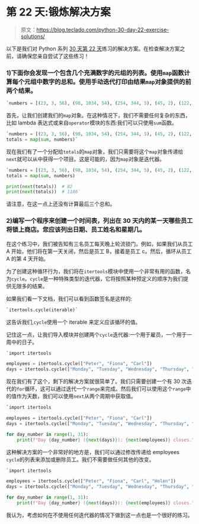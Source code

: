 # 第 22 天:锻炼解决方案

> 原文：<https://blog.teclado.com/python-30-day-22-exercise-solutions/>

以下是我们对 Python 系列 [30 天](https://blog.teclado.com/30-days-of-python/)[第 22 天](/30-days-of-python/python-30-day-22-iterators)练习的解决方案。在检查解决方案之前，请确保您亲自尝试了这些练习！

### 1)下面你会发现一个包含几个充满数字的元组的列表。使用`map`函数计算每个元组中数字的总和。使用手动迭代打印由结果`map`对象提供的前两个结果。

```py
`numbers = [(23, 3, 56), (98, 1034, 54), (254, 344, 5), (45, 2), (122, 63, 74)]` 
```

首先，让我们创建我们的`map`对象。在这种情况下，我们不需要任何复杂的东西，比如 lambda 表达式或来自`operator`模块的东西:我们可以只使用`sum`函数。

```py
`numbers = [(23, 3, 56), (98, 1034, 54), (254, 344, 5), (45, 2), (122, 63, 74)]
totals = map(sum, numbers)` 
```

现在我们有了一个分配给`totals`的`map`对象，我们只需要将这个`map`对象传递给`next`就可以从中获得一个项目。这是可能的，因为`map`对象是迭代器。

```py
`numbers = [(23, 3, 56), (98, 1034, 54), (254, 344, 5), (45, 2), (122, 63, 74)]
totals = map(sum, numbers)

print(next(totals))  # 82
print(next(totals))  # 1186` 
```

请注意，在这一点上还没有计算最后三个总和。

### 2)编写一个程序来创建一个时间表，列出在 30 天内的某一天哪些员工将锁上商店。您应该列出日期、员工姓名和星期几。

在这个练习中，我们被告知有三名员工每天晚上轮流锁门。例如，如果我们从员工 A 开始，他们将在第一天关闭，然后是员工 B，接着是员工 c。然后，循环从员工 A 的第 4 天开始。

为了创建这种循环行为，我们将在`itertools`模块中使用一个非常有用的函数，名为`cycle`。`cycle`是一种特殊类型的迭代器，它将按照某种预定义的顺序为我们提供无限多的结果。

如果我们看一下文档，我们可以看到函数签名是这样的:

```py
`itertools.cycle(iterable)` 
```

这告诉我们,`cycle`使用一个 iterable 来定义应该循环的值。

记住这一点，让我们导入模块并创建两个`cycle`迭代器:一个用于雇员，一个用于一周中的日子。

```py
`import itertools

employees = itertools.cycle(["Peter", "Fiona", "Carl"])
days = itertools.cycle(["Monday", "Tuesday", "Wednesday", "Thursday", "Friday", "Saturday", "Sunday"])` 
```

现在我们有了这个，剩下的解决方案就很简单了。我们只需要创建一个有 30 次迭代的`for`循环，这可以通过迭代一个`range`来完成。然后我们可以使用这个`range`中的值作为天数，我们可以使用`next`从两个周期中获取值。

```py
`import itertools

employees = itertools.cycle(["Peter", "Fiona", "Carl"])
days = itertools.cycle(["Monday", "Tuesday", "Wednesday", "Thursday", "Friday", "Saturday", "Sunday"])

for day_number in range(1, 31):
    print(f"Day {day_number} ({next(days)}): {next(employees)} closes.")` 
```

这种解决方案的一个非常好的地方是，我们可以通过修改传递给 employees `cycle`的列表来添加或删除员工。我们不需要做任何其他的改变。

```py
`import itertools

employees = itertools.cycle(["Peter", "Fiona", "Carl", "Helen"])
days = itertools.cycle(["Monday", "Tuesday", "Wednesday", "Thursday", "Friday", "Saturday", "Sunday"])

for day_number in range(1, 31):
    print(f"Day {day_number} ({next(days)}): {next(employees)} closes.")` 
```

我认为，考虑如何在不使用任何迭代器的情况下做到这一点也是一个很好的练习。